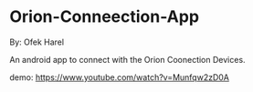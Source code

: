 # Orion-Conneection-App
By: Ofek Harel

An android app to connect with the Orion Coonection Devices.

demo: https://www.youtube.com/watch?v=Munfqw2zD0A
